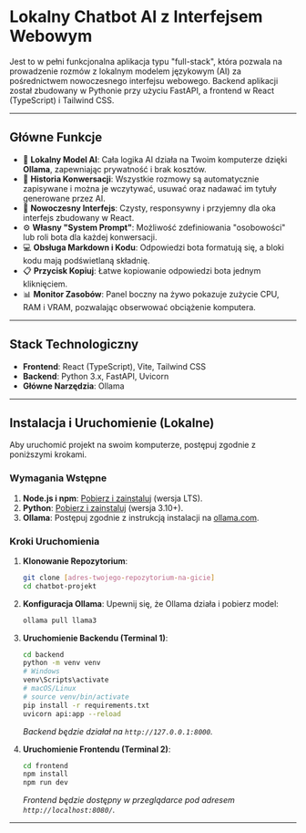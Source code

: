 # Lokalny Chatbot AI z Interfejsem Webowym

Jest to w pełni funkcjonalna aplikacja typu "full-stack", która pozwala na prowadzenie rozmów z lokalnym modelem językowym (AI) za pośrednictwem nowoczesnego interfejsu webowego. Backend aplikacji został zbudowany w Pythonie przy użyciu FastAPI, a frontend w React (TypeScript) i Tailwind CSS.

---

## Główne Funkcje

*   🧠 **Lokalny Model AI**: Cała logika AI działa na Twoim komputerze dzięki **Ollama**, zapewniając prywatność i brak kosztów.
*   📜 **Historia Konwersacji**: Wszystkie rozmowy są automatycznie zapisywane i można je wczytywać, usuwać oraz nadawać im tytuły generowane przez AI.
*   🎨 **Nowoczesny Interfejs**: Czysty, responsywny i przyjemny dla oka interfejs zbudowany w React.
*   ⚙️ **Własny "System Prompt"**: Możliwość zdefiniowania "osobowości" lub roli bota dla każdej konwersacji.
*   💻 **Obsługa Markdown i Kodu**: Odpowiedzi bota formatują się, a bloki kodu mają podświetlaną składnię.
*   📋 **Przycisk Kopiuj**: Łatwe kopiowanie odpowiedzi bota jednym kliknięciem.
*   📊 **Monitor Zasobów**: Panel boczny na żywo pokazuje zużycie CPU, RAM i VRAM, pozwalając obserwować obciążenie komputera.

---

## Stack Technologiczny

*   **Frontend**: React (TypeScript), Vite, Tailwind CSS
*   **Backend**: Python 3.x, FastAPI, Uvicorn
*   **Główne Narzędzia**: Ollama

---

## Instalacja i Uruchomienie (Lokalne)

Aby uruchomić projekt na swoim komputerze, postępuj zgodnie z poniższymi krokami.

### Wymagania Wstępne

1.  **Node.js i npm**: [Pobierz i zainstaluj](https://nodejs.org/en/) (wersja LTS).
2.  **Python**: [Pobierz i zainstaluj](https://www.python.org/downloads/) (wersja 3.10+).
3.  **Ollama**: Postępuj zgodnie z instrukcją instalacji na [ollama.com](https://ollama.com/).

### Kroki Uruchomienia

1.  **Klonowanie Repozytorium**:
    ```bash
    git clone [adres-twojego-repozytorium-na-gicie]
    cd chatbot-projekt
    ```

2.  **Konfiguracja Ollama**: Upewnij się, że Ollama działa i pobierz model:
    ```bash
    ollama pull llama3
    ```

3.  **Uruchomienie Backendu (Terminal 1)**:
    ```bash
    cd backend
    python -m venv venv
    # Windows
    venv\Scripts\activate
    # macOS/Linux
    # source venv/bin/activate
    pip install -r requirements.txt
    uvicorn api:app --reload
    ```
    *Backend będzie działał na `http://127.0.0.1:8000`.*

4.  **Uruchomienie Frontendu (Terminal 2)**:
    ```bash
    cd frontend
    npm install
    npm run dev
    ```
    *Frontend będzie dostępny w przeglądarce pod adresem `http://localhost:8080/`.*

---
